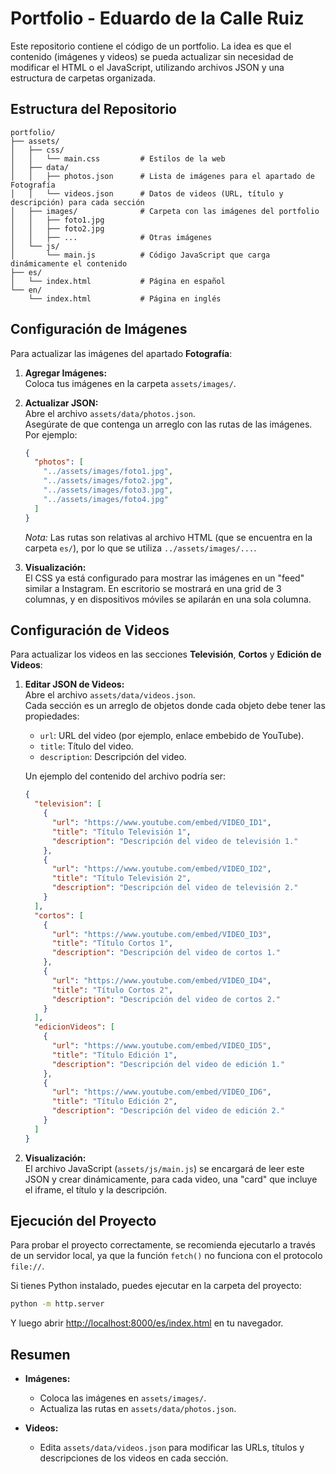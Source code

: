 # Portfolio - Eduardo de la Calle Ruiz

Este repositorio contiene el código de un portfolio. La idea es que el contenido (imágenes y videos) se pueda actualizar sin necesidad de modificar el HTML o el JavaScript, utilizando archivos JSON y una estructura de carpetas organizada.

## Estructura del Repositorio

```
portfolio/
├── assets/
│   ├── css/
│   │   └── main.css         # Estilos de la web
│   ├── data/
│   │   ├── photos.json      # Lista de imágenes para el apartado de Fotografía
│   │   └── videos.json      # Datos de videos (URL, título y descripción) para cada sección
│   ├── images/              # Carpeta con las imágenes del portfolio
│   │   ├── foto1.jpg
│   │   ├── foto2.jpg
│   │   ├── ...              # Otras imágenes
│   └── js/
│       └── main.js          # Código JavaScript que carga dinámicamente el contenido
├── es/
│   └── index.html           # Página en español
└── en/
    └── index.html           # Página en inglés
```

## Configuración de Imágenes

Para actualizar las imágenes del apartado **Fotografía**:

1. **Agregar Imágenes:**  
   Coloca tus imágenes en la carpeta `assets/images/`.

2. **Actualizar JSON:**  
   Abre el archivo `assets/data/photos.json`.  
   Asegúrate de que contenga un arreglo con las rutas de las imágenes. Por ejemplo:

   ```json
   {
     "photos": [
       "../assets/images/foto1.jpg",
       "../assets/images/foto2.jpg",
       "../assets/images/foto3.jpg",
       "../assets/images/foto4.jpg"
     ]
   }
   ```

   *Nota:* Las rutas son relativas al archivo HTML (que se encuentra en la carpeta `es/`), por lo que se utiliza `../assets/images/...`.

3. **Visualización:**  
   El CSS ya está configurado para mostrar las imágenes en un "feed" similar a Instagram. En escritorio se mostrará en una grid de 3 columnas, y en dispositivos móviles se apilarán en una sola columna.

## Configuración de Videos

Para actualizar los videos en las secciones **Televisión**, **Cortos** y **Edición de Videos**:

1. **Editar JSON de Videos:**  
   Abre el archivo `assets/data/videos.json`.  
   Cada sección es un arreglo de objetos donde cada objeto debe tener las propiedades:
   - `url`: URL del video (por ejemplo, enlace embebido de YouTube).
   - `title`: Título del video.
   - `description`: Descripción del video.

   Un ejemplo del contenido del archivo podría ser:

   ```json
   {
     "television": [
       {
         "url": "https://www.youtube.com/embed/VIDEO_ID1",
         "title": "Título Televisión 1",
         "description": "Descripción del video de televisión 1."
       },
       {
         "url": "https://www.youtube.com/embed/VIDEO_ID2",
         "title": "Título Televisión 2",
         "description": "Descripción del video de televisión 2."
       }
     ],
     "cortos": [
       {
         "url": "https://www.youtube.com/embed/VIDEO_ID3",
         "title": "Título Cortos 1",
         "description": "Descripción del video de cortos 1."
       },
       {
         "url": "https://www.youtube.com/embed/VIDEO_ID4",
         "title": "Título Cortos 2",
         "description": "Descripción del video de cortos 2."
       }
     ],
     "edicionVideos": [
       {
         "url": "https://www.youtube.com/embed/VIDEO_ID5",
         "title": "Título Edición 1",
         "description": "Descripción del video de edición 1."
       },
       {
         "url": "https://www.youtube.com/embed/VIDEO_ID6",
         "title": "Título Edición 2",
         "description": "Descripción del video de edición 2."
       }
     ]
   }
   ```

2. **Visualización:**  
   El archivo JavaScript (`assets/js/main.js`) se encargará de leer este JSON y crear dinámicamente, para cada video, una "card" que incluye el iframe, el título y la descripción.

## Ejecución del Proyecto

Para probar el proyecto correctamente, se recomienda ejecutarlo a través de un servidor local, ya que la función `fetch()` no funciona con el protocolo `file://`.

Si tienes Python instalado, puedes ejecutar en la carpeta del proyecto:

```bash
python -m http.server
```

Y luego abrir [http://localhost:8000/es/index.html](http://localhost:8000/es/index.html) en tu navegador.

## Resumen

- **Imágenes:**  
  - Coloca las imágenes en `assets/images/`.  
  - Actualiza las rutas en `assets/data/photos.json`.

- **Videos:**  
  - Edita `assets/data/videos.json` para modificar las URLs, títulos y descripciones de los videos en cada sección.

